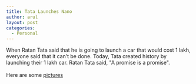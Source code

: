 ```yaml
---
title: Tata Launches Nano
author: arul
layout: post
categories:
  - Personal
---
```

<div id="msgcns!A7680953F5FDC114!504" class="bvMsg">
  <div>
    When Ratan Tata said that he is going to launch a car that would cost 1 lakh, everyone said that it can&#8217;t be done. Today, Tata created history by launching their 1 lakh car. Ratan Tata said, "A promise is a promise".
  </div>
  
  <div>
     
  </div>
  
  <div>
    Here are some <a href="http://www.chicagotribune.com/business/chi-tata-nano-pg,1,3327489.photogallery?ctrack=1&cset=true">pictures</a>
  </div>
</div>
